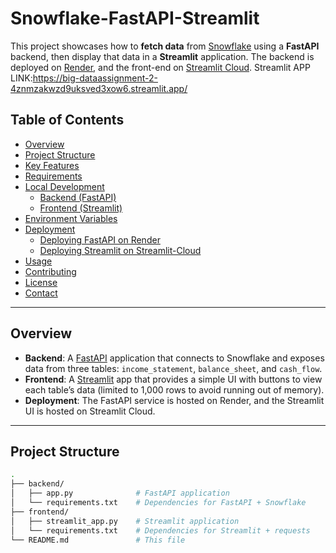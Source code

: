 # Snowflake-FastAPI-Streamlit

This project showcases how to **fetch data** from [Snowflake](https://www.snowflake.com/) using a **FastAPI** backend, then display that data in a **Streamlit** application. The backend is deployed on [Render](https://render.com/), and the front-end on [Streamlit Cloud](https://streamlit.io/cloud).
Streamlit APP LINK:https://big-dataassignment-2-4znmzakwzd9uksved3xow6.streamlit.app/
## Table of Contents

- [Overview](#overview)
- [Project Structure](#project-structure)
- [Key Features](#key-features)
- [Requirements](#requirements)
- [Local Development](#local-development)
  - [Backend (FastAPI)](#backend-fastapi)
  - [Frontend (Streamlit)](#frontend-streamlit)
- [Environment Variables](#environment-variables)
- [Deployment](#deployment)
  - [Deploying FastAPI on Render](#deploying-fastapi-on-render)
  - [Deploying Streamlit on Streamlit-Cloud](#deploying-streamlit-on-streamlit-cloud)
- [Usage](#usage)
- [Contributing](#contributing)
- [License](#license)
- [Contact](#contact)

---

## Overview

- **Backend**: A [FastAPI](https://fastapi.tiangolo.com/) application that connects to Snowflake and exposes data from three tables: `income_statement`, `balance_sheet`, and `cash_flow`.
- **Frontend**: A [Streamlit](https://streamlit.io/) app that provides a simple UI with buttons to view each table’s data (limited to 1,000 rows to avoid running out of memory).
- **Deployment**: The FastAPI service is hosted on Render, and the Streamlit UI is hosted on Streamlit Cloud.

---

## Project Structure

```bash
.
├── backend/
│   ├── app.py              # FastAPI application
│   └── requirements.txt    # Dependencies for FastAPI + Snowflake
├── frontend/
│   ├── streamlit_app.py    # Streamlit application
│   └── requirements.txt    # Dependencies for Streamlit + requests
└── README.md               # This file
